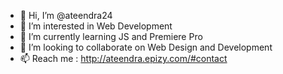 - 👋 Hi, I’m @ateendra24
- 👀 I’m interested in Web Development
- 🌱 I’m currently learning JS and Premiere Pro
- 💞️ I’m looking to collaborate on Web Design and Development
- 📫 Reach me : http://ateendra.epizy.com/#contact
